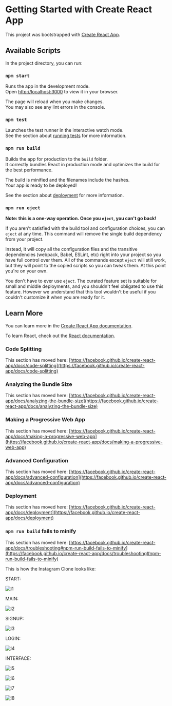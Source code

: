# Getting Started with Create React App

This project was bootstrapped with [Create React App](https://github.com/facebook/create-react-app).

## Available Scripts

In the project directory, you can run:

### `npm start`

Runs the app in the development mode.\
Open [http://localhost:3000](http://localhost:3000) to view it in your browser.

The page will reload when you make changes.\
You may also see any lint errors in the console.

### `npm test`

Launches the test runner in the interactive watch mode.\
See the section about [running tests](https://facebook.github.io/create-react-app/docs/running-tests) for more information.

### `npm run build`

Builds the app for production to the `build` folder.\
It correctly bundles React in production mode and optimizes the build for the best performance.

The build is minified and the filenames include the hashes.\
Your app is ready to be deployed!

See the section about [deployment](https://facebook.github.io/create-react-app/docs/deployment) for more information.

### `npm run eject`

**Note: this is a one-way operation. Once you `eject`, you can't go back!**

If you aren't satisfied with the build tool and configuration choices, you can `eject` at any time. This command will remove the single build dependency from your project.

Instead, it will copy all the configuration files and the transitive dependencies (webpack, Babel, ESLint, etc) right into your project so you have full control over them. All of the commands except `eject` will still work, but they will point to the copied scripts so you can tweak them. At this point you're on your own.

You don't have to ever use `eject`. The curated feature set is suitable for small and middle deployments, and you shouldn't feel obligated to use this feature. However we understand that this tool wouldn't be useful if you couldn't customize it when you are ready for it.

## Learn More

You can learn more in the [Create React App documentation](https://facebook.github.io/create-react-app/docs/getting-started).

To learn React, check out the [React documentation](https://reactjs.org/).

### Code Splitting

This section has moved here: [https://facebook.github.io/create-react-app/docs/code-splitting](https://facebook.github.io/create-react-app/docs/code-splitting)

### Analyzing the Bundle Size

This section has moved here: [https://facebook.github.io/create-react-app/docs/analyzing-the-bundle-size](https://facebook.github.io/create-react-app/docs/analyzing-the-bundle-size)

### Making a Progressive Web App

This section has moved here: [https://facebook.github.io/create-react-app/docs/making-a-progressive-web-app](https://facebook.github.io/create-react-app/docs/making-a-progressive-web-app)

### Advanced Configuration

This section has moved here: [https://facebook.github.io/create-react-app/docs/advanced-configuration](https://facebook.github.io/create-react-app/docs/advanced-configuration)

### Deployment

This section has moved here: [https://facebook.github.io/create-react-app/docs/deployment](https://facebook.github.io/create-react-app/docs/deployment)

### `npm run build` fails to minify

This section has moved here: [https://facebook.github.io/create-react-app/docs/troubleshooting#npm-run-build-fails-to-minify](https://facebook.github.io/create-react-app/docs/troubleshooting#npm-run-build-fails-to-minify)

This is how the Instagram Clone looks like:

START:

![I1](https://user-images.githubusercontent.com/114142541/224507730-de49f323-53f8-44dc-afc6-d3073467334d.png)

MAIN:

![I2](https://user-images.githubusercontent.com/114142541/224507733-a71aa9ee-0c53-4a94-9fc4-949966f4470c.PNG)

SIGNUP:

![I3](https://user-images.githubusercontent.com/114142541/224507736-c4406b76-12e4-4471-90c5-eb29d011c760.PNG)

LOGIN:

![I4](https://user-images.githubusercontent.com/114142541/224507745-c54fe4ed-c3a4-46af-9a58-d693ac7657fb.PNG)

INTERFACE:

![I5](https://user-images.githubusercontent.com/114142541/224507747-24b32876-7219-4103-952e-fc49542ed03d.PNG)

![I6](https://user-images.githubusercontent.com/114142541/224507752-b576d0b5-94b2-4166-9fda-89583919ab47.PNG)

![I7](https://user-images.githubusercontent.com/114142541/224507755-93b5a1fc-83fc-4ab2-9155-d4f36f7bc4d0.PNG)

![I8](https://user-images.githubusercontent.com/114142541/224507762-2e39ed9c-2f6e-455f-a17c-ecd0963d4cf2.PNG)








